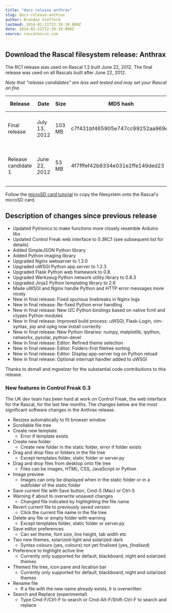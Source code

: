 ```yaml
---
title: "docs release anthrax"
slug: docs-release-anthrax
author: Brandon Stafford
lastmod: 2014-02-21T22:39:10.000Z
date: 2014-02-21T22:39:10.000Z
source: rascalmicro.com
---
```

## Download the Rascal filesystem release: Anthrax ##

The RC1 release was used on Rascal 1.2 built June 22, 2012. The final release was used on all Rascals built after June 22, 2012.

*Note that "release candidates" are less well tested and may set your Rascal on fire.*

<table class="table table-striped table-bordered table-condensed">
    <thead>
        <tr>
            <th>Release</th>
            <th>Date</th>
            <th>Size</th>
            <th>MD5 hash</th>
            <th>Download link</th>
        </tr>
    </thead>
    <tbody>
        <tr>
            <td>Final release</td>
            <td>July 13, 2012</td>
            <td>103 MB</td>
            <td>c7f431bf465905e747cc99252aa969ea</td>
            <td><a href="/files/rascal-filesystem-anthrax-2012-07-13.tar.gz">rascal-filesystem-anthrax-2012-07-13.tar.gz</a></td>
        </tr>
        <tr>
            <td>Release candidate 1</td>
            <td>June 22, 2012</td>
            <td>53 MB</td>
            <td>4f7fffef42b9334e031e2ffe149ded23</td>
            <td><a href="/files/rascal-filesystem-anthrax-rc1-2012-06-22.tar.gz">rascal-filesystem-anthrax-rc1-2012-06-22.tar.gz</a></td>
        </tr>
    </tbody>
</table>

Follow the [microSD card tutorial][4] to copy the filesystem onto the Rascal's microSD card.

## Description of changes since previous release ##

 * Updated Pytronics to make functions more closely resemble Arduino libs
 * Updated Control Freak web interface to 0.3RC1 (see subsequent list for details)
 * Added SimpleJSON Python library
 * Added Python imaging library
 * Upgraded Nginx webserver to 1.3.0
 * Upgraded uWSGI Python app server to 1.2.3
 * Upgraded Flask Python web framework to 0.8
 * Upgraded Werkzeug Python network utility library to 0.8.3
 * Upgraded Jinja2 Python templating library to 2.6
 * Made uWSGI and Nginx handle Python and HTTP error messages more nicely
 * New in final release: Fixed spurious linebreaks in Nginx logs
 * New in final release: Re-fixed Python error handling
 * New in final release: New I2C Python bindings based on native fcntl and ctypes Python modules
 * New in final release: Improved build process: uWSGI, Flask-Login, vim-syntax, pip and opkg now install correctly
 * New in final release: New Python libraries: numpy, matplotlib, ipython, networkx, pysolar, python-devel
 * New in final release: Editor: Refined theme selection
 * New in final release: Editor: Folders-first filetree sorting
 * New in final release: Editor: Display app-server log on Python reload
 * New in final release: Optional interrupt handler added to uWSGI
 
 Thanks to dsmall and mgoelzer for the substantial code contributions to this release.

### New features in Control Freak 0.3 ###

The UK dev team has been hard at work on Control Freak, the web interface for the Rascal, for the last few months. The changes below are the most significant software changes in the Anthrax release.

 * Resizes automatically to fit browser window
 * Scrollable file tree
 * Create new template
    * Error if template exists
 * Create new folder
    * Create new folder in the static folder, error if folder exists
 * Drag and drop files or folders in the file tree
    * Except templates folder, static folder or server.py
 * Drag and drop files from desktop onto file tree
    * Files can be images, HTML, CSS, JavaScript or Python
 * Image preview
    * Images can only be displayed when in the static folder or in a subfolder of the static folder
 * Save current file with Save button, Cmd-S (Mac) or Ctrl-S
 * Warning if about to overwrite unsaved changes
    * Changed file indicated by highlighting the file name
 * Revert current file to previously saved version
    * Click the current file name in the file tree
 * Delete any file or empty folder with warning
    * Except templates folder, static folder or server.py
 * Save editor preferences
    * Can set theme, font size, line height, tab width etc
 * Two new themes, solarized-light and solarized-dark
    * Syntax colours (yes, *colours*) not yet finalised (yes, *finalised*)
 * Preference to highlight active line
    * Currently only supported for default, blackboard, night and solarized themes
 * Themed file tree, icon pane and location bar
    * Currently only supported for default, blackboard, night and solarized themes
 * Rename file
    * If a file with the new name already exists, it is overwritten
 * Search and Replace (experimental)
    * Type Cmd-F/Ctrl-F to search or Cmd-Alt-F/Shift-Ctrl-F to search and replace

[1]: /files/rascal-filesystem-anthrax-rc1-2012-06-22.tar.gz
[2]: /files/rascal-filesystem-anthrax-2012-07-12.tar.gz
[4]: /docs/advanced-tutorial-new-filesystem-onto-microsd-card.html